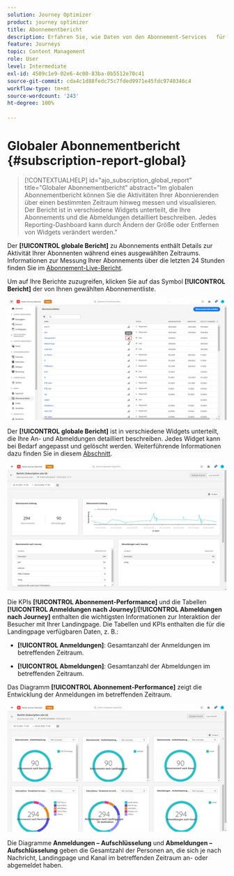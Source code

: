```yaml
---
solution: Journey Optimizer
product: journey optimizer
title: Abonnementbericht
description: Erfahren Sie, wie Daten von den Abonnement-Services   für den globalen Abonnementbericht verwendet werden können
feature: Journeys
topic: Content Management
role: User
level: Intermediate
exl-id: 4509c1e9-02e6-4c00-83ba-0b5512e70c41
source-git-commit: cda4c1d88fedc75c7fded9971e45fdc9740346c4
workflow-type: tm+mt
source-wordcount: '243'
ht-degree: 100%

---
```


# Globaler Abonnementbericht {#subscription-report-global}

>[!CONTEXTUALHELP]
>id="ajo_subscription_global_report"
>title="Globaler Abonnementbericht"
>abstract="Im globalen Abonnementbericht können Sie die Aktivitäten Ihrer Abonnierenden über einen bestimmten Zeitraum hinweg messen und visualisieren. Der Bericht ist in verschiedene Widgets unterteilt, die Ihre Abonnements und die Abmeldungen detailliert beschreiben. Jedes Reporting-Dashboard kann durch Ändern der Größe oder Entfernen von Widgets verändert werden."

Der **[!UICONTROL globale Bericht]** zu Abonnements enthält Details zur Aktivität Ihrer Abonnenten während eines ausgewählten Zeitraums. Informationen zur Messung Ihrer Abonnements über die letzten 24 Stunden finden Sie im [Abonnement-Live-Bericht](subscription-report-live.md).

Um auf Ihre Berichte zuzugreifen, klicken Sie auf das Symbol **[!UICONTROL Bericht]** der von Ihnen gewählten Abonnementliste.

![](assets/subscription_report_7.png)

Der **[!UICONTROL globale Bericht]** ist in verschiedene Widgets unterteilt, die Ihre An- und Abmeldungen detailliert beschreiben. Jedes Widget kann bei Bedarf angepasst und gelöscht werden. Weiterführende Informationen dazu finden Sie in diesem [Abschnitt](global-report.md).

![](assets/subscription_report_1.png)

Die KPIs **[!UICONTROL Abonnement-Performance]** und die Tabellen **[!UICONTROL Anmeldungen nach Journey]**/**[!UICONTROL Abmeldungen nach Journey]** enthalten die wichtigsten Informationen zur Interaktion der Besucher mit Ihrer Landingpage. Die Tabellen und KPIs enthalten die für die Landingpage verfügbaren Daten, z. B.:

* **[!UICONTROL Anmeldungen]**: Gesamtanzahl der Anmeldungen im betreffenden Zeitraum.

* **[!UICONTROL Abmeldungen]**: Gesamtanzahl der Abmeldungen im betreffenden Zeitraum.

Das Diagramm **[!UICONTROL Abonnement-Performance]** zeigt die Entwicklung der Anmeldungen im betreffenden Zeitraum.

![](assets/subscription_report_2.png)

Die Diagramme **Anmeldungen – Aufschlüsselung** und **Abmeldungen – Aufschlüsselung** geben die Gesamtzahl der Personen an, die sich je nach Nachricht, Landingpage und Kanal im betreffenden Zeitraum an- oder abgemeldet haben.
